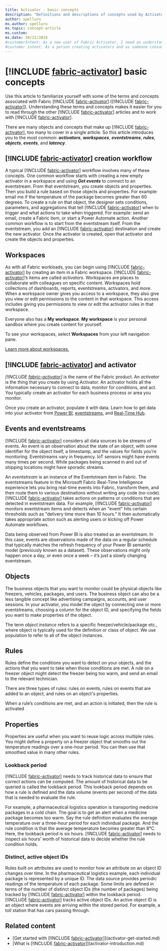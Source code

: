 ```yaml
---
title: Activator - basic concepts
description: "Definitions and descriptions of concepts used by Activator. These include: eventstreams, rules, events, objects, activators, and more."
author: spelluru
ms.author: spelluru
ms.topic: concept-article
ms.custom:
ms.date: 10/22/2024
#customerIntent: As a new user of Fabric Activator, I need an understanding of the basic concepts of Activator. By understanding the pieces that make up Activator, I can more easily create and use Activator on my own.
#customer intent: As a person creating activators and as someone consuming activators I want to understand how activators are created and how they work.
---
```


# [!INCLUDE [fabric-activator](../includes/fabric-activator.md)] basic concepts

Use this article to familiarize yourself with some of the terms and concepts associated with Fabric [!INCLUDE [fabric-activator](../includes/fabric-activator.md)] ([!INCLUDE [fabric-activator](../includes/fabric-activator.md)]). Understanding these terms and concepts makes it easier for you to read through the other [!INCLUDE [fabric-activator](../includes/fabric-activator.md)] articles and to work with [!INCLUDE [fabric-activator](../includes/fabric-activator.md)].

There are many objects and concepts that make up [!INCLUDE [fabric-activator](../includes/fabric-activator.md)], too many to cover in a single article. So this article introduces you to the most common:  ***activators***, ***workspaces***, **_eventstreams_**, **_rules_**, **_objects_**,  **_events_**, and ***latency***.

## [!INCLUDE [fabric-activator](../includes/fabric-activator.md)] creation workflow

A typical [!INCLUDE [fabric-activator](../includes/fabric-activator.md)] workflow involves many of these concepts. One common workflow starts with creating a new empty activator in a workspace and using ***Get events*** to connect to an eventstream. From that eventstream, you create objects and properties. Then you build a rule based on those objects and properties. For example: email me if the temperature of the package becomes greater than 60 degrees. To create a rule on that object, the designer sets conditions, parameters, and aggregations that tell [!INCLUDE [fabric-activator](../includes/fabric-activator.md)] when to trigger and what actions to take when triggered. For example: send an email, create a Fabric item, or start a Power Automate action. Another common workflow is to start from the eventstream itself. From the eventstream, you add an [!INCLUDE [fabric-activator](../includes/fabric-activator.md)] destination and create the new activator. Once the activator is created, open that activator and create the objects and properties. 

## Workspaces

As with all Fabric workloads, you can begin using [!INCLUDE [fabric-activator](../includes/fabric-activator.md)] by creating an item in a Fabric workspace. [!INCLUDE [fabric-activator](../includes/fabric-activator.md)]’s items are called *activators.* Workspaces are places to collaborate with colleagues on specific content. Workspaces hold collections of dashboards, reports, eventstreams, activators, and more. When a workspace owner gives you access to a workspace, they also give you view or edit permissions to the content in that workspace. This access includes giving you permissions to view or edit the activator rules in that workspace.

Everyone also has a **My workspace**. **My workspace** is your personal sandbox where you create content for yourself.

To see your workspaces, select **Workspaces** from your left navigation pane.

[Learn more about workspaces.](/power-bi/consumer/end-user-workspaces)

## [!INCLUDE [fabric-activator](../includes/fabric-activator.md)] and activator

*[!INCLUDE [fabric-activator](../includes/fabric-activator.md)]* is the name of the Fabric product. An *activator* is the thing that you create by using Activator. An activator holds all the information necessary to connect to data, monitor for conditions, and act. You typically create an activator for each business process or area you monitor.

Once you create an activator, populate it with data. Learn how to get data into your activator from [Power BI](activator-get-data-power-bi.md), [eventstreams](activator-get-data-eventstreams.md), and [Real-Time Hub](activator-get-data-real-time-hub.md).

## Events and eventstreams

[!INCLUDE [fabric-activator](../includes/fabric-activator.md)] considers all data sources to be streams of events. An event is an observation about the state of an object, with some identifier for the object itself, a timestamp, and the values for fields you’re monitoring. Eventstreams vary in frequency. IoT sensors might have events many times per second. While packages being scanned in and out of shipping locations might have sporadic streams.

An *eventstream* is an instance of the Eventstream item in Fabric. The eventstreams feature in the Microsoft Fabric Real-Time Intelligence experience lets you bring real-time events into Fabric, transform them, and then route them to various destinations without writing any code (no-code). [!INCLUDE [fabric-activator](../includes/fabric-activator.md)] takes actions on patterns or conditions that are detected in eventstream data. For example, [!INCLUDE [fabric-activator](../includes/fabric-activator.md)] monitors eventstream items and detects when an "event" hits certain thresholds such as "delivery time more than 10 hours." It then automatically takes appropriate action such as alerting users or kicking off Power Automate workflows.

Data being observed from Power BI is also treated as an eventstream. In this case, events are observations made of the data on a regular schedule that typically matches the refresh frequency of your Power BI semantic model (previously known as a dataset). These observations might only happen once a day, or even once a week – it’s just a slowly changing eventstream.

## Objects

The business objects that you want to monitor could be physical objects like freezers, vehicles, packages, and users. The business object can also be a less tangible concept like advertising campaigns, accounts, and user sessions. In your activator, you model the object by connecting one or more eventstreams, choosing a column for the object ID, and specifying the fields you want to make properties of the object.

The term *object instance* refers to a specific freezer/vehicle/package etc., where object is typically used for the definition or class of object. We use population to refer to all of the object instances.

## Rules

Rules define the conditions you want to detect on your objects, and the actions that you want to take when those conditions are met. A rule on a freezer object might detect the freezer being too warm, and send an email to the relevant technician.

There are three types of rules: rules on events, rules on events that are added to an object, and rules on an object's properties.  

When a rule’s conditions are met, and an action is initiated, then the rule is activated

## Properties

Properties are useful when you want to reuse logic across multiple rules. You might define a property on a freezer object that smooths out the temperature readings over a one-hour period. You can then use that smoothed value in many other rules.

### Lookback period 

[!INCLUDE [fabric-activator](../includes/fabric-activator.md)] needs to track historical data to ensure that correct actions can be computed. The amount of historical data to be queried is called the lookback period. This lookback period depends on how a rule is defined and the data volume (events per second) of the data that is needed to evaluate the rule. 

For example, a pharmaceutical logistics operation is transporting medicine packages in a cold chain. The goal is to get an alert when a medicine package becomes too warm. Say the rule definition evaluates the average temperature over a three-hour period for each individual package. And the rule condition is that the average temperature becomes greater than 8°C. Here, the lookback period is six hours. [!INCLUDE [fabric-activator](../includes/fabric-activator.md)] needs to inspect six hours’ worth of historical data to decide whether the rule condition holds. 

### Distinct, active object IDs

Rules built on attributes are used to monitor how an attribute on an object ID changes over time. In the pharmaceutical logistics example, each individual package is represented by a unique ID. The data source provides periodic readings of the temperature of each package. Some limits are defined in terms of the number of distinct object IDs (the number of packages) being tracked by [!INCLUDE [fabric-activator](../includes/fabric-activator.md)] within the lookback period. [!INCLUDE [fabric-activator](../includes/fabric-activator.md)] tracks active object IDs. An active object ID is an object where events are arriving within the stored period. For example, a toll station that has cars passing through.

## Related content

- [Get started with [!INCLUDE [fabric-activator](../includes/fabric-activator.md)]](activator-get-started.md)
- [What is [!INCLUDE [fabric-activator](../includes/fabric-activator.md)]](activator-introduction.md)
